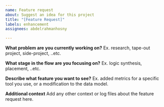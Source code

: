 ```yaml
---
name: Feature request
about: Suggest an idea for this project
title: "[Feature Request]"
labels: enhancement
assignees: abdelrahmanhosny

---
```


**What problem are you currently working on?**
Ex. research, tape-out project, side-project, ..etc.

**What stage in the flow are you focusing on?**
Ex. logic synthesis, placement, ..etc.

**Describe what feature you want to see?**
Ex. added metrics for a specific tool you use, or a modification to the data model.

**Additional context**
Add any other context or log files about the feature request here.
